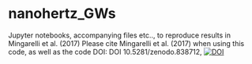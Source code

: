 # nanohertz_GWs
Jupyter notebooks, accompanying files etc.., to reproduce results in Mingarelli et al. (2017) 
Please cite Mingarelli et al. (2017) when using this code, as well as the code DOI: DOI 10.5281/zenodo.838712, [![DOI](https://zenodo.org/badge/90664185.svg)](https://zenodo.org/badge/latestdoi/90664185)
